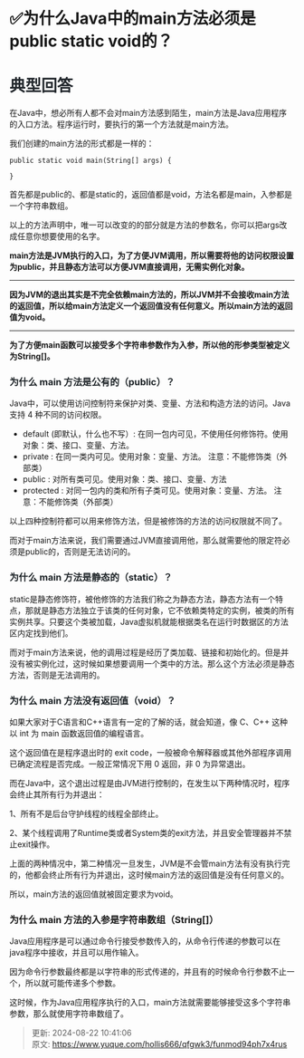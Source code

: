 # ✅为什么Java中的main方法必须是public static void的？

# <font style="color:rgb(36, 41, 46);">典型回答</font>
在Java中，想必所有人都不会对main方法感到陌生，main方法是Java应用程序的入口方法。程序运行时，要执行的第一个方法就是main方法。



我们创建的main方法的形式都是一样的：

<font style="color:rgb(36, 41, 46);"></font>

```plain
public static void main(String[] args) {

}
```



首先都是public的、都是static的，返回值都是void，方法名都是main，入参都是一个字符串数组。



以上的方法声明中，唯一可以改变的的部分就是方法的参数名，你可以把args改成任意你想要使用的名字。



**main方法是JVM执行的入口，为了方便JVM调用，所以需要将他的访问权限设置为public，并且静态方法可以方便JVM直接调用，无需实例化对象。**

****

**因为JVM的退出其实是不完全依赖main方法的，所以JVM并不会接收main方法的返回值，所以给main方法定义一个返回值没有任何意义。所以main方法的返回值为void。**

****

**为了方便main函数可以接受多个字符串参数作为入参，所以他的形参类型被定义为String[]。**

<font style="color:rgb(36, 41, 46);"></font>

### <font style="color:rgb(29, 35, 39);">为什么 main 方法是公有的（public）？</font>
Java中，可以使用访问控制符来保护对类、变量、方法和构造方法的访问。Java 支持 4 种不同的访问权限。



+ default (即默认，什么也不写）: 在同一包内可见，不使用任何修饰符。使用对象：类、接口、变量、方法。
+ private : 在同一类内可见。使用对象：变量、方法。 注意：不能修饰类（外部类）
+ public : 对所有类可见。使用对象：类、接口、变量、方法
+ protected : 对同一包内的类和所有子类可见。使用对象：变量、方法。 注意：不能修饰类（外部类）



以上四种控制符都可以用来修饰方法，但是被修饰的方法的访问权限就不同了。



而对于main方法来说，我们需要通过JVM直接调用他，那么就需要他的限定符必须是public的，否则是无法访问的。

### <font style="color:rgb(29, 35, 39);">为什么 main 方法是静态的（static）？</font>
static是静态修饰符，被他修饰的方法我们称之为静态方法，静态方法有一个特点，那就是静态方法独立于该类的任何对象，它不依赖类特定的实例，被类的所有实例共享。只要这个类被加载，Java虚拟机就能根据类名在运行时数据区的方法区内定找到他们。



而对于main方法来说，他的调用过程是经历了类加载、链接和初始化的。但是并没有被实例化过，这时候如果想要调用一个类中的方法。那么这个方法必须是静态方法，否则是无法调用的。

<font style="color:rgb(36, 41, 46);"></font>

### <font style="color:rgb(29, 35, 39);">为什么 main 方法没有返回值（void）？</font>


如果大家对于C语言和C++语言有一定的了解的话，就会知道，像 C、C++ 这种以 int 为 main 函数返回值的编程语言。



这个返回值在是程序退出时的 exit code，一般被命令解释器或其他外部程序调用已确定流程是否完成。一般正常情况下用 0 返回，非 0 为异常退出。



而在Java中，这个退出过程是由JVM进行控制的，在发生以下两种情况时，程序会终止其所有行为并退出：



1、所有不是后台守护线程的线程全部终止。 

2、某个线程调用了Runtime类或者System类的exit方法，并且安全管理器并不禁止exit操作。



上面的两种情况中，第二种情况一旦发生，JVM是不会管main方法有没有执行完的，他都会终止所有行为并退出，这时候main方法的返回值是没有任何意义的。



所以，main方法的返回值就被固定要求为void。

<font style="color:rgb(36, 41, 46);"></font>

### 为什么 main 方法的入参是字符串数组（String[]）
Java应用程序是可以通过命令行接受参数传入的，从命令行传递的参数可以在java程序中接收，并且可以用作输入。



因为命令行参数最终都是以字符串的形式传递的，并且有的时候命令行参数不止一个，所以就可能传递多个参数。

这时候，作为Java应用程序执行的入口，main方法就需要能够接受这多个字符串参数，那么就使用字符串数组了。





> 更新: 2024-08-22 10:41:06  
> 原文: <https://www.yuque.com/hollis666/qfgwk3/funmod94ph7x4rus>